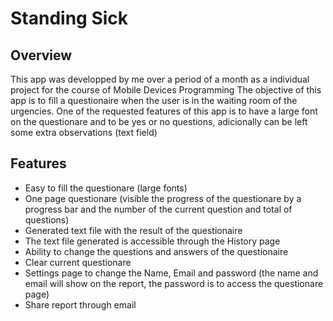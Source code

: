 # Standing Sick

## Overview
This app was developped by me over a period of a month as a individual project for the course of Mobile Devices Programming
The objective of this app is to fill a questionaire when the user is in the waiting room of the urgencies.
One of the requested features of this app is to have a large font on the questionare and to be yes or no questions, adicionally can be left some extra observations (text field)

## Features
- Easy to fill the questionare (large fonts)
- One page questionare (visible the progress of the questionare by a progress bar and the number of the current question and total of questions)
- Generated text file with the result of the questionaire
- The text file generated is accessible through the History page
- Ability to change the questions and answers of the questionaire
- Clear current questionare
- Settings page to change the Name, Email and password (the name and email will show on the report, the password is to access the questionare page)
- Share report through email
